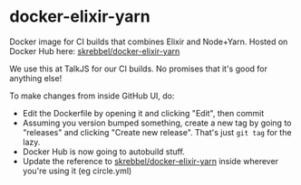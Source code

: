 # docker-elixir-yarn
Docker image for CI builds that combines Elixir and Node+Yarn. Hosted on Docker Hub here: [skrebbel/docker-elixir-yarn](https://hub.docker.com/repository/docker/skrebbel/docker-elixir-yarn)

We use this at TalkJS for our CI builds. No promises that it's good for anything else!

To make changes from inside GitHub UI, do:
- Edit the Dockerfile by opening it and clicking "Edit", then commit
- Assuming you version bumped something, create a new tag by going to "releases" and clicking "Create new release". That's just `git tag` for the lazy.
- Docker Hub is now going to autobuild stuff.
- Update the reference to [skrebbel/docker-elixir-yarn](https://hub.docker.com/repository/docker/skrebbel/docker-elixir-yarn) inside wherever you're using it (eg circle.yml)
